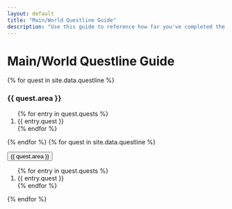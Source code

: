 ```yaml
---
layout: default
title: "Main/World Questline Guide"
description: "Use this guide to reference how far you've completed the various World questlines on Lost Ark."
---
```


<h1>Main/World Questline Guide</h1>
{% for quest in site.data.questline %}
<h3>{{ quest.area }}</h3>
<ol>
  {% for entry in quest.quests %}
  <li>{{ entry.quest }}</li>
  {% endfor %}
</ol>

{% endfor %}
{% for quest in site.data.questline %}
<div class="d-flex align-items-start">
  <div class="nav flex-column nav-pills me-3" id="v-pills-tab" role="tablist" aria-orientation="vertical">
    <button class="nav-link" id="v-pills-{{ quest.area }}-tab" data-bs-toggle="pill" data-bs-target="#v-pills-{{ quest.area }}" type="button" role="tab">{{ quest.area }}</button>
  </div>
  <div class="tab-content" id="v-pills-tabContent">
    <div class="tab-pane fade" id="v-pills-{{ quest.area }}" role="tabpanel">
    <ol>
    {% for entry in quest.quests %}
    <li>{{ entry.quest }}</li>
    {% endfor %}
    </ol>
    </div>
  </div>
</div>
{% endfor %}
